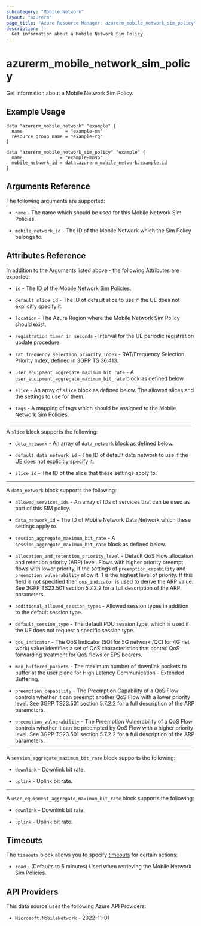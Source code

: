 ```yaml
---
subcategory: "Mobile Network"
layout: "azurerm"
page_title: "Azure Resource Manager: azurerm_mobile_network_sim_policy"
description: |-
  Get information about a Mobile Network Sim Policy.
---
```


# azurerm_mobile_network_sim_policy

Get information about a Mobile Network Sim Policy.

## Example Usage

```hcl
data "azurerm_mobile_network" "example" {
  name                = "example-mn"
  resource_group_name = "example-rg"
}

data "azurerm_mobile_network_sim_policy" "example" {
  name              = "example-mnsp"
  mobile_network_id = data.azurerm_mobile_network.example.id
}
```

## Arguments Reference

The following arguments are supported:

* `name` - The name which should be used for this Mobile Network Sim Policies.

* `mobile_network_id` - The ID of the Mobile Network which the Sim Policy belongs to.

## Attributes Reference

In addition to the Arguments listed above - the following Attributes are exported:

* `id` - The ID of the Mobile Network Sim Policies.

* `default_slice_id` - The ID of default slice to use if the UE does not explicitly specify it.

* `location` - The Azure Region where the Mobile Network Sim Policy should exist.

* `registration_timer_in_seconds` - Interval for the UE periodic registration update procedure.

* `rat_frequency_selection_priority_index` - RAT/Frequency Selection Priority Index, defined in 3GPP TS 36.413.

* `user_equipment_aggregate_maximum_bit_rate` - A `user_equipment_aggregate_maximum_bit_rate` block as defined below.

* `slice` - An array of `slice` block as defined below. The allowed slices and the settings to use for them.

* `tags` - A mapping of tags which should be assigned to the Mobile Network Sim Policies.

---

A `slice` block supports the following:

* `data_network` - An array of `data_network` block as defined below.

* `default_data_network_id` - The ID of default data network to use if the UE does not explicitly specify it.

* `slice_id` - The ID of the slice that these settings apply to.

---

A `data_network` block supports the following:

* `allowed_services_ids` - An array of IDs of services that can be used as part of this SIM policy.

* `data_network_id` - The ID of Mobile Network Data Network which these settings apply to.

* `session_aggregate_maximum_bit_rate` - A `session_aggregate_maximum_bit_rate` block as defined below.

* `allocation_and_retention_priority_level` - Default QoS Flow allocation and retention priority (ARP) level. Flows with higher priority preempt flows with lower priority, if the settings of `preemption_capability` and `preemption_vulnerability` allow it. 1 is the highest level of priority. If this field is not specified then `qos_indicator` is used to derive the ARP value. See 3GPP TS23.501 section 5.7.2.2 for a full description of the ARP parameters.

* `additional_allowed_session_types` - Allowed session types in addition to the default session type.

* `default_session_type` - The default PDU session type, which is used if the UE does not request a specific session type.

* `qos_indicator` - The QoS Indicator (5QI for 5G network /QCI for 4G net work) value identifies a set of QoS characteristics that control QoS forwarding treatment for QoS flows or EPS bearers.

* `max_buffered_packets` - The maximum number of downlink packets to buffer at the user plane for High Latency Communication - Extended Buffering.

* `preemption_capability` - The Preemption Capability of a QoS Flow controls whether it can preempt another QoS Flow with a lower priority level. See 3GPP TS23.501 section 5.7.2.2 for a full description of the ARP parameters.

* `preemption_vulnerability` - The Preemption Vulnerability of a QoS Flow controls whether it can be preempted by QoS Flow with a higher priority level. See 3GPP TS23.501 section 5.7.2.2 for a full description of the ARP parameters.

---

A `session_aggregate_maximum_bit_rate` block supports the following:

* `downlink` - Downlink bit rate.

* `uplink` - Uplink bit rate.

---

A `user_equipment_aggregate_maximum_bit_rate` block supports the following:

* `downlink` - Downlink bit rate.

* `uplink` - Uplink bit rate.


## Timeouts

The `timeouts` block allows you to specify [timeouts](https://www.terraform.io/docs/configuration/resources.html#timeouts) for certain actions:

* `read` - (Defaults to 5 minutes) Used when retrieving the Mobile Network Sim Policies.

## API Providers
<!-- This section is generated, changes will be overwritten -->
This data source uses the following Azure API Providers:

* `Microsoft.MobileNetwork` - 2022-11-01
